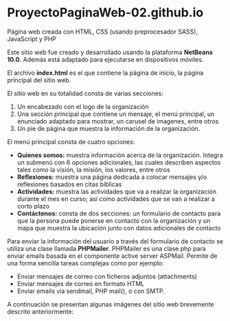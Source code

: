 # ProyectoPaginaWeb-02.github.io
Página web creada con HTML, CSS (usando preprocesador SASS), JavaScript y PHP

Este sitio web fue creado y desarrollado usando la plataforma **NetBeans 10.0.** Además está adaptado para ejecutarse en dispositivos móviles.

El archivo **index.html** es el que contiene la página de inicio, la página principal del sitio web.

El sitio web en su totalidad consta de varias secciones: 
1. Un encabezado con el logo de la organización 
2. Una sección principal que contiene un mensaje, el menú principal, un enunciado adaptado para mostrar, un carusel de imagenes, entre otros 
3. Un pie de página que muestra la información de la organización.

El menú principal consta de cuatro opciones: 
- **Quienes somos:** muestra información acerca de la organización. Integra un submenú con 6 opciones adicionales, las cuales describen aspectos tales como la visión, la misión, los valores, entre otros 
- **Reflexiones:** muestra una página dedicada a colocar mensajes y/o reflexiones basados en citas bíblicas 
- **Actividades:** muestra las actividades que va a realizar la organización durante el mes en curso; así como actividades que se van a realizar a corto plazo 
- **Contáctenos:** consta de dos secciones: un formulario de contacto para que la persona puede ponerse en contacto con la organización y un mapa que muestra la ubicación junto con datos adicionales de contacto

Para enviar la información del usuario a través del formulario de contacto se utiliza una clase llamada **PHPMailer**. PHPMailer es una clase php para enviar emails basada en el componente active server ASPMail. Permite de una forma sencilla tareas complejas como por ejemplo:
- Enviar mensajes de correo con ficheros adjuntos (attachments) 
- Enviar mensajes de correo en formato HTML 
- Enviar emails via sendmail, PHP mail(), o con SMTP.

A continuación se presentan algunas imágenes del sitio web brevemente descrito anteriormente:
